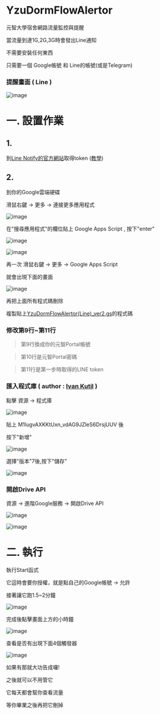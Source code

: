 # YzuDormFlowAlertor

元智大學宿舍網路流量監控與提醒

當流量到達1G,2G,3G時會發出Line通知

不需要安裝任何東西

只需要一個 Google帳號 和 Line的帳號(或是Telegram)

### 提醒畫面 ( Line )

![image](https://raw.githubusercontent.com/freelze/YzuDormFlowAlertor/master/Pictures/LINE.jpg)

# 一. 設置作業

## 1.

到[Line Notify的官方網站](https://notify-bot.line.me/zh_TW/)取得token
([教學](http://pythonorz.blogspot.com/2017/12/python-line-notify-line-notify-line.html))

## 2.

到你的Google雲端硬碟

滑鼠右鍵 -> 更多 -> 連接更多應用程式

![image](https://raw.githubusercontent.com/freelze/YzuDormFlowAlertor/master/Pictures/%E9%80%A3%E6%8E%A5%E6%9B%B4%E5%A4%9A%E6%87%89%E7%94%A8%E7%A8%8B%E5%BC%8F.png)

在"搜尋應用程式"的欄位貼上 Google Apps Script , 按下"enter"

![image](https://raw.githubusercontent.com/freelze/YzuDormFlowAlertor/master/Pictures/search.png)

![image](https://raw.githubusercontent.com/freelze/YzuDormFlowAlertor/master/Pictures/%E9%80%A3%E6%8E%A5.png)

再一次 滑鼠右鍵 -> 更多 -> Google Apps Script

就會出現下面的畫面

![image](https://raw.githubusercontent.com/freelze/YzuDormFlowAlertor/master/Pictures/GAS.png)

再把上面所有程式碼刪除

複製貼上[YzuDormFlowAlertor(Line)_ver2.gs](/YzuDormFlowAlertor(Line)_ver2.gs)的程式碼

### 修改第9行~第11行

> 第9行換成你的元智Portal帳號

> 第10行是元智Portal密碼

> 第11行是第一步時取得的LINE token

### 匯入程式庫 ( author : [Ivan Kutil](https://www.kutil.org/2016/01/easy-data-scrapping-with-google-apps.html) )

點擊 資源 -> 程式庫

![image](https://raw.githubusercontent.com/freelze/YzuDormFlowAlertor/master/Pictures/2.png)

貼上 M1lugvAXKKtUxn_vdAG9JZleS6DrsjUUV 後

按下"新增"

![image](https://raw.githubusercontent.com/freelze/YzuDormFlowAlertor/master/Pictures/3.png)

選擇"版本"7後,按下"儲存"

![image](https://raw.githubusercontent.com/freelze/YzuDormFlowAlertor/master/Pictures/4.png)

### 開啟Drive API

資源 -> 進階Google服務 -> 開啟Drive API

![image](https://raw.githubusercontent.com/freelze/YzuDormFlowAlertor/master/Pictures/resouce_googleServie.png)

![image](https://raw.githubusercontent.com/freelze/YzuDormFlowAlertor/master/Pictures/DriveAPI.png)

# 二. 執行

執行Start函式

它這時會要你授權，就是點自己的Google帳號 -> 允許

接著讓它跑1.5~2分鐘

![image](https://raw.githubusercontent.com/freelze/YzuDormFlowAlertor/master/Pictures/Start.png)

完成後點擊畫面上方的小時鐘

![image](https://raw.githubusercontent.com/freelze/YzuDormFlowAlertor/master/Pictures/Scheduler.png)

查看是否有出現下面4個觸發器

![image](https://raw.githubusercontent.com/freelze/YzuDormFlowAlertor/master/Pictures/TriggersList.png)

如果有那就大功告成囉!

之後就可以不用管它

它每天都會幫你查看流量

等你畢業之後再把它刪掉
